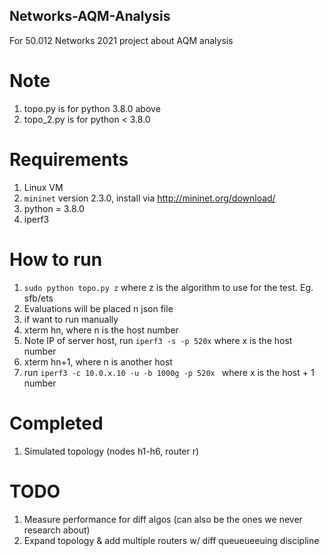 ## Networks-AQM-Analysis

For 50.012 Networks 2021 project about AQM analysis

# Note
1. topo.py is for python 3.8.0 above
2. topo_2.py is for python < 3.8.0 

# Requirements
1. Linux VM 
2. ```mininet``` version 2.3.0, install via http://mininet.org/download/
3. python = 3.8.0
4. iperf3

# How to run
1. ```sudo python topo.py z``` where z is the algorithm to use for the test. Eg. sfb/ets
2. Evaluations will be placed n json file
3. if want to run manually
4. xterm hn, where n is the host number
5. Note IP of server host, run ```iperf3 -s -p 520x``` where x is the host number
6. xterm hn+1, where n is another host
7. run ```iperf3 -c 10.0.x.10 -u -b 1000g -p 520x ``` where x is the host + 1 number

# Completed
1. Simulated topology (nodes h1-h6, router r)

# TODO
1. Measure performance for diff algos (can also be the ones we never research about)
2. Expand topology & add multiple routers w/ diff queueueeuing discipline
